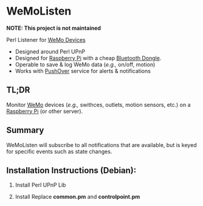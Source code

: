 WeMoListen
=======

**NOTE: This project is not maintained**

Perl Listener for [WeMo Devices](http://www.belkin.com/us/Products/home-automation/c/wemo-home-automation/)

* Designed around Perl UPnP
* Designed for [Raspberry Pi](http://www.raspberrypi.org/) with a cheap [Bluetooth Dongle](http://www.amazon.com/SANOXY%C2%AE-Bluetooth-Wireless-Adapter-eMachine/dp/B003VWU79I/ref=pd_sim_pc_1?ie=UTF8&refRID=16KWQH2VYRTN82GTNS70). 
* Operable to save & log WeMo data (*e.g.,* on/off, motion)
* Works with [PushOver](http://www.pushover.net) service for alerts & notifications

<h2>TL;DR</h2>

Monitor [WeMo](http://www.belkin.com/us/Products/home-automation/c/wemo-home-automation/) devices (*e.g.,* swithces, outlets, motion sensors, etc.) on a [Raspberry Pi](http://www.raspberrypi.org/) (or other server). 

<h2>Summary</h2>

  WeMoListen will subscribe to all notifications that are available, but is keyed for specific events such as state changes. 

<h2>Installation Instructions (Debian):</h2>

1. Install Perl UPnP Lib

2. Install Replace **common.pm** and **controlpoint.pm**
  